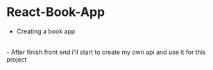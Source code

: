 # React-Book-App
- Creating a book app 
<br>
- After finish front end i'll start to create my own api and use it for this project 
